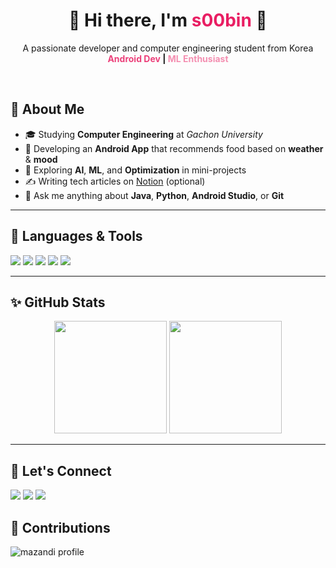 <h1 align="center">🌸 Hi there, I'm <span style="color:#E91E63">s00bin</span> 🌸</h1>

<p align="center">
  A passionate developer and computer engineering student from Korea <br>
  <b><span style="color:#EC407A">Android Dev</span> | <span style="color:#F48FB1">ML Enthusiast</span></b>
</p>

<br>

## 🌷 About Me

- 🎓 Studying **Computer Engineering** at *Gachon University*
- 📱 Developing an **Android App** that recommends food based on **weather** & **mood**
- 🤖 Exploring **AI**, **ML**, and **Optimization** in mini-projects
- ✍️ Writing tech articles on [Notion](https://www.notion.so) (optional)
- 💬 Ask me anything about **Java**, **Python**, **Android Studio**, or **Git**

---

## 💖 Languages & Tools
<p align="left">
  <img src="https://img.shields.io/badge/Java-F48FB1?style=flat&logo=java&logoColor=white"/>
  <img src="https://img.shields.io/badge/Python-EC407A?style=flat&logo=python&logoColor=white"/>
  <img src="https://img.shields.io/badge/Android-FF80AB?style=flat&logo=android&logoColor=white"/>
  <img src="https://img.shields.io/badge/VS Code-F06292?style=flat&logo=visualstudiocode&logoColor=white"/>
  <img src="https://img.shields.io/badge/Git-F48FB1?style=flat&logo=git&logoColor=white"/>
</p>

---

## ✨ GitHub Stats

<p align="center">
  <img src="https://github-readme-stats.vercel.app/api?username=s00bin&show_icons=true&theme=tokyonight&icon_color=FF80AB&title_color=F06292&text_color=F8BBD0&bg_color=00000000" height="180px"/>
  <img src="https://github-readme-stats.vercel.app/api/top-langs/?username=s00bin&layout=compact&theme=tokyonight&title_color=F06292&text_color=F8BBD0&bg_color=00000000" height="180px"/>
</p>

---

## 🌸 Let's Connect

<p align="left">
  <a href="mailto:your_email@example.com"><img src="https://img.shields.io/badge/Gmail-D81B60?style=flat&logo=gmail&logoColor=white"/></a>
  <a href="https://www.linkedin.com/in/yourprofile"><img src="https://img.shields.io/badge/LinkedIn-E91E63?style=flat&logo=linkedin&logoColor=white"/></a>
  <a href="https://your-notion-link"><img src="https://img.shields.io/badge/Notion-EC407A?style=flat&logo=notion&logoColor=white"/></a>
</p>

## 🧩 Contributions

![mazandi profile](http://mazandi.herokuapp.com/api?handle=s00obin&theme=pichulia)
